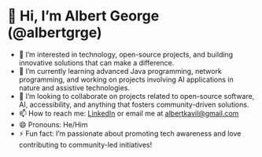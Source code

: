 # 👋 Hi, I’m Albert George (@albertgrge)

- 👀 I’m interested in technology, open-source projects, and building innovative solutions that can make a difference.
- 🌱 I’m currently learning advanced Java programming, network programming, and working on projects involving AI applications in nature and assistive technologies.
- 💞️ I’m looking to collaborate on projects related to open-source software, AI, accessibility, and anything that fosters community-driven solutions.
- 📫 How to reach me: [LinkedIn](https://www.linkedin.com/in/albert-george-a40101231/) or email me at albertkavil@gmail.com
- 😄 Pronouns: He/Him
- ⚡ Fun fact: I’m passionate about promoting tech awareness and love contributing to community-led initiatives!

<!---
albertgrge/albertgrge is a ✨ special ✨ repository because its `README.md` (this file) appears on your GitHub profile.
You can click the Preview link to take a look at your changes.
--->


